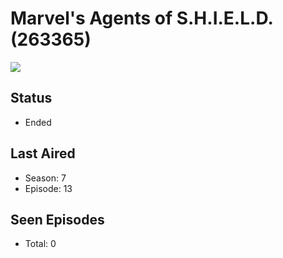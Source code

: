 # Marvel's Agents of S.H.I.E.L.D. (263365)

<img src="https://dg31sz3gwrwan.cloudfront.net/poster/263365/1036177-0-optimized.jpg" />

## Status
* Ended
## Last Aired
* Season: 7
* Episode: 13
## Seen Episodes
* Total: 0
